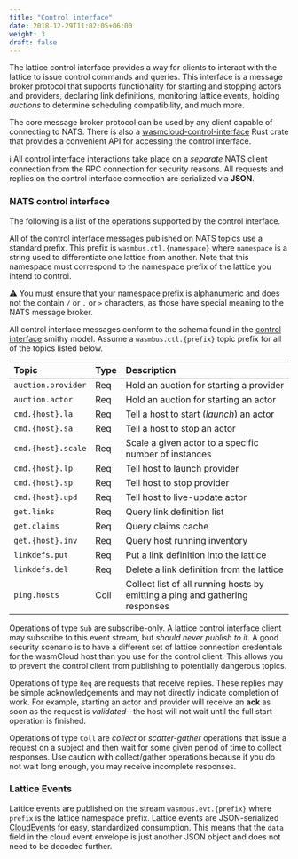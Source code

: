 ```yaml
---
title: "Control interface"
date: 2018-12-29T11:02:05+06:00
weight: 3
draft: false
---
```


The lattice control interface provides a way for clients to interact with the lattice to issue control commands and queries. This interface is a message broker protocol that supports functionality for starting and stopping actors and providers, declaring link definitions, monitoring lattice events, holding _auctions_ to determine scheduling compatibility, and much more.

The core message broker protocol can be used by any client capable of connecting to NATS. There is also a [wasmcloud-control-interface](https://docs.rs/wasmcloud-control-interface/0.4.4/wasmcloud_control_interface/) Rust crate that provides a convenient API for accessing the control interface.

ℹ️ All control interface interactions take place on a _separate_ NATS client connection from the RPC connection for security reasons. All requests and replies on the control interface connection are serialized via **JSON**.

### NATS control interface

The following is a list of the operations supported by the control interface.

All of the control interface messages published on NATS topics use a standard prefix. This prefix is `wasmbus.ctl.{namespace}` where `namespace` is a string used to differentiate one lattice from another. Note that this namespace must correspond to the namespace prefix of the lattice you intend to control.

⚠️ You must ensure that your namespace prefix is alphanumeric and does not the contain `/` or `.` or `>` characters, as those have special meaning to the NATS message broker.

All control interface messages conform to the schema found in the [control interface](https://wasmcloud.github.io/interfaces/html/org_wasmcloud_interface_control.html) smithy model. Assume a `wasmbus.ctl.{prefix}` topic prefix for all of the topics listed below.

| Topic               | Type | Description                                                                  |
| :------------------ | :--- | :--------------------------------------------------------------------------- |
| `auction.provider`  | Req  | Hold an auction for starting a provider                                      |
| `auction.actor`     | Req  | Hold an auction for starting an actor                                        |
| `cmd.{host}.la`     | Req  | Tell a host to start (_launch_) an actor                                     |
| `cmd.{host}.sa`     | Req  | Tell a host to stop an actor                                                 |
| `cmd.{host}.scale` | Req  | Scale a given actor to a specific number of instances                        |
| `cmd.{host}.lp`     | Req  | Tell host to launch provider                                                 |
| `cmd.{host}.sp`     | Req  | Tell host to stop provider                                                   |
| `cmd.{host}.upd`    | Req  | Tell host to live-update actor                                               |
| `get.links`         | Req  | Query link definition list                                                   |
| `get.claims`        | Req  | Query claims cache                                                           |
| `get.{host}.inv`    | Req  | Query host running inventory                                                 |
| `linkdefs.put`      | Req  | Put a link definition into the lattice                                       |
| `linkdefs.del`      | Req  | Delete a link definition from the lattice                                    |
| `ping.hosts`        | Coll | Collect list of all running hosts by emitting a ping and gathering responses |

Operations of type `Sub` are subscribe-only. A lattice control interface client may subscribe to this event stream, but _should never publish to it_. A good security scenario is to have a different set of lattice connection credentials for the wasmCloud host than you use for the control client. This allows you to prevent the control client from publishing to potentially dangerous topics.

Operations of type `Req` are requests that receive replies. These replies may be simple acknowledgements and may not directly indicate completion of work. For example, starting an actor and provider will receive an **ack** as soon as the request is _validated_--the host will not wait until the full start operation is finished.

Operations of type `Coll` are _collect_ or _scatter-gather_ operations that issue a request on a subject and then wait for some given period of time to collect responses. Use caution with collect/gather operations because if you do not wait long enough, you may receive incomplete responses.

### Lattice Events

Lattice events are published on the stream `wasmbus.evt.{prefix}` where `prefix` is the lattice
namespace prefix. Lattice events are JSON-serialized [CloudEvents](https://github.com/cloudevents/spec/blob/v1.0.1/json-format.md) for easy, standardized consumption. This means that the `data` field in the cloud event envelope is just another JSON object and does not need to be decoded further.
